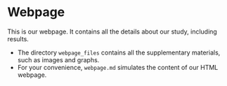 # Webpage  
This is our webpage. It contains all the details about our study, including results.  
- The directory `webpage_files` contains all the supplementary materials, such as images and graphs.  
- For your convenience, `webpage.md` simulates the content of our HTML webpage.
